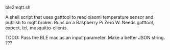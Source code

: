 ble2mqtt.sh

A shell script that uses gatttool to read xiaomi temperature sensor and publish to mqtt broker.
Runs on a Raspberry Pi Zero W.
Needs gatttool, expect, tcl, mosquitto-clients.

TODO:
Pass the BLE mac as an input parameter.
Make a better JSON string.
???
